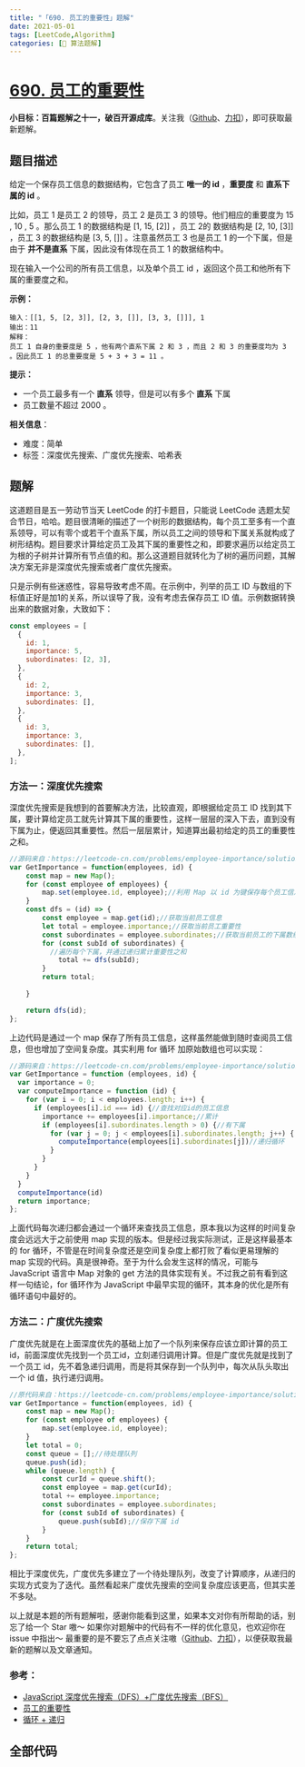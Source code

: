 ```yaml
---
title: "「690. 员工的重要性」题解"
date: 2021-05-01
tags: [LeetCode,Algorithm]
categories: [📝 算法题解]
---
```

# [690. 员工的重要性](https://leetcode-cn.com/problems/employee-importance/)

**小目标：百篇题解之十一，破百开源成库**。关注我（[Github](https://github.com/KimYangOfCat)、[力扣](https://leetcode-cn.com/u/kimyang/)），即可获取最新题解。

## 题目描述

给定一个保存员工信息的数据结构，它包含了员工 **唯一的 id** ，**重要度** 和 **直系下属的 id** 。

比如，员工 1 是员工 2 的领导，员工 2 是员工 3 的领导。他们相应的重要度为 15 , 10 , 5 。那么员工 1 的数据结构是 [1, 15, [2]] ，员工 2的 数据结构是 [2, 10, [3]] ，员工 3 的数据结构是 [3, 5, []] 。注意虽然员工 3 也是员工 1 的一个下属，但是由于 **并不是直系** 下属，因此没有体现在员工 1 的数据结构中。

现在输入一个公司的所有员工信息，以及单个员工 id ，返回这个员工和他所有下属的重要度之和。
<!-- more -->
**示例：**

```
输入：[[1, 5, [2, 3]], [2, 3, []], [3, 3, []]], 1
输出：11
解释：
员工 1 自身的重要度是 5 ，他有两个直系下属 2 和 3 ，而且 2 和 3 的重要度均为 3 。因此员工 1 的总重要度是 5 + 3 + 3 = 11 。
```

**提示：**

- 一个员工最多有一个 **直系** 领导，但是可以有多个 **直系** 下属
- 员工数量不超过 2000 。

**相关信息**：

+ 难度：简单
+ 标签：深度优先搜索、广度优先搜索、哈希表

## 题解

这道题目是五一劳动节当天 LeetCode 的打卡题目，只能说 LeetCode 选题太契合节日，哈哈。题目很清晰的描述了一个树形的数据结构，每个员工至多有一个直系领导，可以有零个或若干个直系下属，所以员工之间的领导和下属关系就构成了树形结构。题目要求计算给定员工及其下属的重要性之和，即要求遍历以给定员工为根的子树并计算所有节点值的和。那么这道题目就转化为了树的遍历问题，其解决方案无非是深度优先搜索或者广度优先搜索。

只是示例有些迷惑性，容易导致考虑不周。在示例中，列举的员工 ID 与数组的下标值正好是加1的关系，所以误导了我，没有考虑去保存员工 ID 值。示例数据转换出来的数据对象，大致如下：

```javascript
const employees = [
  {
    id: 1,
    importance: 5,
    subordinates: [2, 3],
  },
  {
    id: 2,
    importance: 3,
    subordinates: [],
  },
  {
    id: 3,
    importance: 3,
    subordinates: [],
  },
];
```

### 方法一：深度优先搜索

深度优先搜索是我想到的首要解决方法，比较直观，即根据给定员工 ID 找到其下属，要计算给定员工就先计算其下属的重要性，这样一层层的深入下去，直到没有下属为止，便返回其重要性。然后一层层累计，知道算出最初给定的员工的重要性之和。

```javascript
//源码来自：https://leetcode-cn.com/problems/employee-importance/solution/yuan-gong-de-zhong-yao-xing-by-leetcode-h6xre/
var GetImportance = function(employees, id) {
    const map = new Map();
    for (const employee of employees) {
        map.set(employee.id, employee);//利用 Map 以 id 为键保存每个员工信息，方便后面查找时快速获取员工信息。
    }
    const dfs = (id) => {
        const employee = map.get(id);//获取当前员工信息
        let total = employee.importance;//获取当前员工重要性
        const subordinates = employee.subordinates;//获取当前员工的下属数组
        for (const subId of subordinates) {
          //遍历每个下属，并通过递归累计重要性之和
            total += dfs(subId);
        }
        return total;
        
    }

    return dfs(id);
};
```

上边代码是通过一个 map 保存了所有员工信息，这样虽然能做到随时查阅员工信息，但也增加了空间复杂度。其实利用 for 循环 加原始数组也可以实现：

```javascript
//源码来自：https://leetcode-cn.com/problems/employee-importance/solution/di-gui-xiang-jia-by-tricell/
var GetImportance = function (employees, id) {
  var importance = 0;
  var computeImportance = function (id) {
    for (var i = 0; i < employees.length; i++) {
      if (employees[i].id === id) {//查找对应id的员工信息
        importance += employees[i].importance;//累计
        if (employees[i].subordinates.length > 0) {//有下属
          for (var j = 0; j < employees[i].subordinates.length; j++) {
            computeImportance(employees[i].subordinates[j])//递归循环
          }
        }
      }
    }
  }
  computeImportance(id)
  return importance;
};
```

上面代码每次递归都会通过一个循环来查找员工信息，原本我以为这样的时间复杂度会远远大于之前使用 map 实现的版本。但是经过我实际测试，正是这样最基本的 for 循环，不管是在时间复杂度还是空间复杂度上都打败了看似更易理解的 map 实现的代码。真是很神奇。至于为什么会发生这样的情况，可能与 JavaScript 语言中 Map 对象的 get 方法的具体实现有关。不过我之前有看到这样一句结论，for 循环作为 JavaScript 中最早实现的循环，其本身的优化是所有循环语句中最好的。

### 方法二：广度优先搜索

广度优先就是在上面深度优先的基础上加了一个队列来保存应该立即计算的员工id，前面深度优先找到一个员工id，立刻递归调用计算。但是广度优先就是找到了一个员工 id，先不着急递归调用，而是将其保存到一个队列中，每次从队头取出一个 id 值，执行递归调用。

```javascript
//原代码来自：https://leetcode-cn.com/problems/employee-importance/solution/yuan-gong-de-zhong-yao-xing-by-leetcode-h6xre/
var GetImportance = function(employees, id) {
    const map = new Map();
    for (const employee of employees) {
        map.set(employee.id, employee);
    }
    let total = 0;
    const queue = [];//待处理队列
    queue.push(id);
    while (queue.length) {
        const curId = queue.shift();
        const employee = map.get(curId);
        total += employee.importance;
        const subordinates = employee.subordinates;
        for (const subId of subordinates) {
            queue.push(subId);//保存下属 id
        }
    }
    return total;
};
```

相比于深度优先，广度优先多建立了一个待处理队列，改变了计算顺序，从递归的实现方式变为了迭代。虽然看起来广度优先搜索的空间复杂度应该更高，但其实差不多哒。

以上就是本题的所有题解啦，感谢你能看到这里，如果本文对你有所帮助的话，别忘了给一个 Star 嗷～
如果你对题解中的代码有不一样的优化意见，也欢迎你在 issue 中指出～
最重要的是不要忘了点点关注嗷（[Github](https://github.com/KimYangOfCat)、[力扣](https://leetcode-cn.com/u/kimyang/)），以便获取我最新的题解以及文章通知。

### 参考：

+ [JavaScript 深度优先搜索（DFS）+广度优先搜索（BFS）](https://leetcode-cn.com/problems/employee-importance/solution/javascript-shen-du-you-xian-sou-suo-dfsyan-du-you-/)
+ [员工的重要性](https://leetcode-cn.com/problems/employee-importance/solution/yuan-gong-de-zhong-yao-xing-by-leetcode-h6xre/)
+ [循环 + 递归](https://leetcode-cn.com/problems/employee-importance/solution/xun-huan-di-gui-by-siwen19/)

## 全部代码

<RecoDemo :collapse="true">
  <template slot="code-js">
    <<< @/blog/algorithm/src/js/690.员工的重要性.js
  </template>
</RecoDemo>